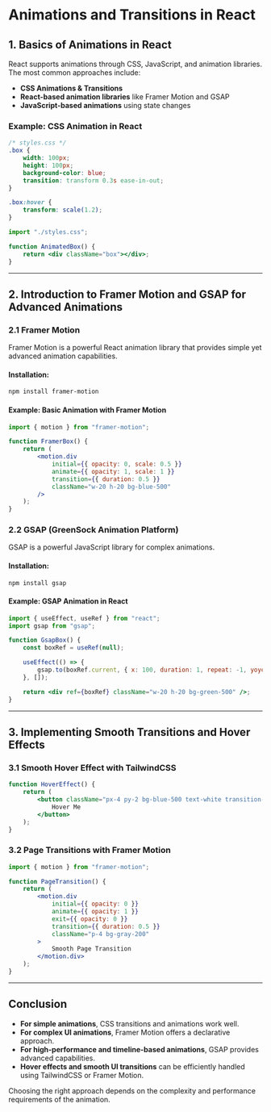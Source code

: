 # Animations and Transitions in React

## 1. Basics of Animations in React
React supports animations through CSS, JavaScript, and animation libraries. The most common approaches include:
- **CSS Animations & Transitions**
- **React-based animation libraries** like Framer Motion and GSAP
- **JavaScript-based animations** using state changes

### Example: CSS Animation in React
```css
/* styles.css */
.box {
    width: 100px;
    height: 100px;
    background-color: blue;
    transition: transform 0.3s ease-in-out;
}

.box:hover {
    transform: scale(1.2);
}
```
```jsx
import "./styles.css";

function AnimatedBox() {
    return <div className="box"></div>;
}
```

---

## 2. Introduction to Framer Motion and GSAP for Advanced Animations

### 2.1 Framer Motion
Framer Motion is a powerful React animation library that provides simple yet advanced animation capabilities.

#### Installation:
```sh
npm install framer-motion
```

#### Example: Basic Animation with Framer Motion
```jsx
import { motion } from "framer-motion";

function FramerBox() {
    return (
        <motion.div
            initial={{ opacity: 0, scale: 0.5 }}
            animate={{ opacity: 1, scale: 1 }}
            transition={{ duration: 0.5 }}
            className="w-20 h-20 bg-blue-500"
        />
    );
}
```

### 2.2 GSAP (GreenSock Animation Platform)
GSAP is a powerful JavaScript library for complex animations.

#### Installation:
```sh
npm install gsap
```

#### Example: GSAP Animation in React
```jsx
import { useEffect, useRef } from "react";
import gsap from "gsap";

function GsapBox() {
    const boxRef = useRef(null);

    useEffect(() => {
        gsap.to(boxRef.current, { x: 100, duration: 1, repeat: -1, yoyo: true });
    }, []);

    return <div ref={boxRef} className="w-20 h-20 bg-green-500" />;
}
```

---

## 3. Implementing Smooth Transitions and Hover Effects
### 3.1 Smooth Hover Effect with TailwindCSS
```jsx
function HoverEffect() {
    return (
        <button className="px-4 py-2 bg-blue-500 text-white transition-transform transform hover:scale-110">
            Hover Me
        </button>
    );
}
```

### 3.2 Page Transitions with Framer Motion
```jsx
import { motion } from "framer-motion";

function PageTransition() {
    return (
        <motion.div
            initial={{ opacity: 0 }}
            animate={{ opacity: 1 }}
            exit={{ opacity: 0 }}
            transition={{ duration: 0.5 }}
            className="p-4 bg-gray-200"
        >
            Smooth Page Transition
        </motion.div>
    );
}
```

---

## Conclusion
- **For simple animations**, CSS transitions and animations work well.
- **For complex UI animations**, Framer Motion offers a declarative approach.
- **For high-performance and timeline-based animations**, GSAP provides advanced capabilities.
- **Hover effects and smooth UI transitions** can be efficiently handled using TailwindCSS or Framer Motion.

Choosing the right approach depends on the complexity and performance requirements of the animation.

